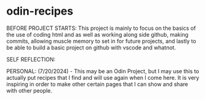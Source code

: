 # odin-recipes

BEFORE PROJECT STARTS:
This project is mainly to focus on the basics of the use of coding html and as well as working along side github, making commits, allowing muscle memory to set in for future projects, and lastly to be able to build a basic project on github with vscode and whatnot.

SELF REFLECTION:

PERSONAL:
(7/20/2024) - This may be an Odin Project, but I may use this to actually put recipes that I find and will use again when I come here. It is very inspiring in order to make other certain pages that I can show and share with other people.